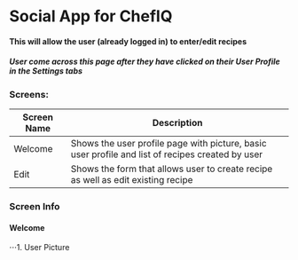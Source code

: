 # Social App for ChefIQ
#### This will allow the user (already logged in) to enter/edit recipes

##### User come across this page after they have clicked on their User Profile in the Settings tabs

### Screens:

| Screen Name     | Description |
| ---      | ---       |
| Welcome | Shows the user profile page with picture, basic user profile and list of recipes created by user |
| Edit | Shows the form that allows user to create recipe as well as edit existing recipe |

### Screen Info

#### Welcome

⋅⋅⋅1. User Picture